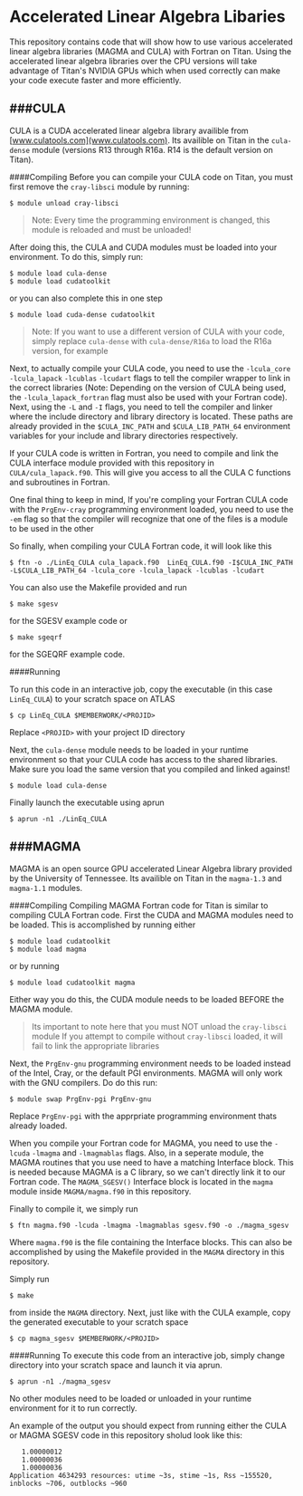 Accelerated Linear Algebra Libaries
=======================

This repository contains code that will show how to use various accelerated linear algebra libraries (MAGMA and CULA) with Fortran on Titan. Using the accelerated linear algebra libraries over the CPU versions will take advantage of Titan's NVIDIA GPUs which when used correctly can make your code execute faster and more efficiently.

###CULA
-------
CULA is a CUDA accelerated linear algebra library availible from [www.culatools.com](www.culatools.com). Its availible on Titan in the `cula-dense` module (versions R13 through R16a. R14 is the default version on Titan).

####Compiling
Before you can compile your CULA code on Titan, you must first remove the `cray-libsci` module by running:
```
$ module unload cray-libsci
```


>Note: Every time the programming environment is changed, this module is reloaded and must be unloaded!


After doing this, the CULA and CUDA modules must be loaded into your environment. To do this, simply run:
```
$ module load cula-dense
$ module load cudatoolkit
```
or you can also complete this in one step
```
$ module load cuda-dense cudatoolkit
```

>Note: If you want to use a different version of CULA with your code, simply replace `cula-dense` with `cula-dense/R16a` to load the R16a version, for example

Next, to actually compile your CULA code, you need to use the `-lcula_core` `-lcula_lapack` `-lcublas` `-lcudart` flags to tell the compiler wrapper to link in the correct libraries (Note: Depending on the version of CULA being used, the `-lcula_lapack_fortran` flag must also be used with your Fortran code). Next, using the `-L` and `-I` flags, you need to tell the compiler and linker where the include directory and library directory is located. These paths are already provided in the `$CULA_INC_PATH` and `$CULA_LIB_PATH_64` environment variables for your include and library directories respectively.

If your CULA code is written in Fortran, you need to compile and link the CULA interface module provided with this repository in `CULA/cula_lapack.f90`. This will give you access to all the CULA C functions and subroutines in Fortran.

One final thing to keep in mind, If you're compling your Fortran CULA code with the `PrgEnv-cray` programming environment loaded, you need to use the `-em` flag so that the compiler will recognize that one of the files is a module to be used in the other

So finally, when compiling your CULA Fortran code, it will look like this 
```
$ ftn -o ./LinEq_CULA cula_lapack.f90  LinEq_CULA.f90 -I$CULA_INC_PATH -L$CULA_LIB_PATH_64 -lcula_core -lcula_lapack -lcublas -lcudart
```

You can also use the Makefile provided and run
```
$ make sgesv
```

for the SGESV example code or
```
$ make sgeqrf
```
for the SGEQRF example code.

####Running

To run this code in an interactive job, copy the executable (in this case `LinEq_CULA`) to your scratch space on ATLAS
```
$ cp LinEq_CULA $MEMBERWORK/<PROJID>
```
Replace `<PROJID>` with your project ID directory

Next, the `cula-dense` module needs to be loaded in your runtime environment so that your CULA code has access to the shared libraries. Make sure you load the same version that you compiled and linked against!
```
$ module load cula-dense
```

Finally launch the executable using aprun
```
$ aprun -n1 ./LinEq_CULA
```

###MAGMA
---------
MAGMA is an open source GPU accelerated Linear Algebra library provided by the University of Tennessee. Its availible on Titan in the `magma-1.3` and `magma-1.1` modules.

####Compiling
Compiling MAGMA Fortran code for Titan is similar to compiling CULA Fortran code. First the CUDA and MAGMA modules need to be loaded. This is accomplished by running either
```
$ module load cudatoolkit
$ module load magma
```
or by running
```
$ module load cudatoolkit magma
```
Either way you do this, the CUDA module needs to be loaded BEFORE the MAGMA module. 
>Its important to note here that you must NOT unload the `cray-libsci` module
>If you attempt to compile without `cray-libsci` loaded, it will fail to link the appropriate libraries

Next, the `PrgEnv-gnu` programming environment needs to be loaded instead of the Intel, Cray, or the default PGI environments. MAGMA will only work with the GNU compilers. Do do this run:
```
$ module swap PrgEnv-pgi PrgEnv-gnu
```

Replace `PrgEnv-pgi` with the apprpriate programming environment thats already loaded.

When you compile your Fortran code for MAGMA, you need to use the `-lcuda` `-lmagma` and `-lmagmablas` flags. Also, in a seperate module, the MAGMA routines that you use need to have a matching Interface block. This is needed because MAGMA is a C library, so we can't directly link it to our Fortran code. The `MAGMA_SGESV()` Interface block is located in the `magma` module inside `MAGMA/magma.f90` in this repository. 

Finally to compile it, we simply run
```
$ ftn magma.f90 -lcuda -lmagma -lmagmablas sgesv.f90 -o ./magma_sgesv
```

Where `magma.f90` is the file containing the Interface blocks. This can also be accomplished by using the Makefile provided in the `MAGMA` directory in this repository.

Simply run 
```
$ make
```

from inside the `MAGMA` directory. Next, just like with the CULA example, copy the generated executable to your scratch space
```
$ cp magma_sgesv $MEMBERWORK/<PROJID>
```

####Running
To execute this code from an interactive job, simply change directory into your scratch space and launch it via aprun.
```
$ aprun -n1 ./magma_sgesv
```
No other modules need to be loaded or unloaded in your runtime environment for it to run correctly.

An example of the output you should expect from running either the CULA or MAGMA SGESV code in this repository sholud look like this:
```
   1.00000012    
   1.00000036    
   1.00000036    
Application 4634293 resources: utime ~3s, stime ~1s, Rss ~155520, inblocks ~706, outblocks ~960
```

